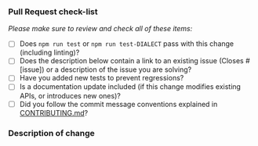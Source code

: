 <!-- 
Thanks for wanting to fix something on Sequelize - we already love you long time!
Please fill in the template below.
If unsure about something, just do as best as you're able.

If your PR only contains changes to documentation, you may skip the template below.
-->

### Pull Request check-list

_Please make sure to review and check all of these items:_

- [ ] Does `npm run test` or `npm run test-DIALECT` pass with this change (including linting)?
- [ ] Does the description below contain a link to an existing issue (Closes #[issue]) or a description of the issue you are solving?
- [ ] Have you added new tests to prevent regressions?
- [ ] Is a documentation update included (if this change modifies existing APIs, or introduces new ones)?
- [ ] Did you follow the commit message conventions explained in [CONTRIBUTING.md](https://github.com/sequelize/sequelize/blob/master/CONTRIBUTING.md)?

<!-- NOTE: these things are not required to open a PR and can be done afterwards / while the PR is open. -->

### Description of change

<!-- Please provide a description of the change here. -->
